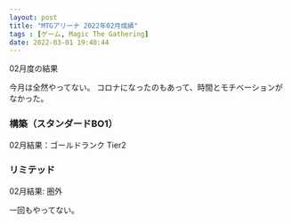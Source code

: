 ```yaml
---
layout: post
title: "MTGアリーナ 2022年02月成績"
tags : [ゲーム, Magic The Gathering]
date: 2022-03-01 19:40:44
---
```


02月度の結果

今月は全然やってない。
コロナになったのもあって、時間とモチベーションがなかった。

### 構築（スタンダードBO1）


02月結果：ゴールドランク Tier2




### リミテッド


02月結果: 圏外

一回もやってない。












